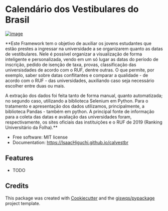 # Calendário dos Vestibulares do Brasil


[![image](https://img.shields.io/pypi/v/calvestbr.svg)](https://pypi.python.org/pypi/calvestbr)


**Este Framework tem o objetivo de auxiliar os jovens estudantes que estão prestes a ingressar na universidade a se organizarem quanto as datas de vestibulares.
Nele é possível organizar a visualização de forma inteligente e personalizada, vendo em um só lugar as datas do período de inscrição, pedido de isenção de taxa, provas, classificação das universisdades de acordo com o RUF, dentre outras. O que permite, por exemplo, saber sobre datas conflitantes e comparar a qualidade - de acordo com o RUF - das universidades, auxiliando caso seja necessário escolher entre duas ou mais.

A extração dos dados foi feita tanto de forma manual, quanto automatizada; no segundo caso, utilizando a biblioteca Selenium em Python. Para o tratamento e apresentação dos dados utilizamos, principalmente, a biblioteca Pandas - também em python.
A principal fonte de informação para a coleta das datas e avaliação das universidades foram, respectivamente, os sites oficiais das instituições e o RUF de 2019 (Ranking Universitário da Folha).**


-   Free software: MIT license
-   Documentation: https://IsaacHiguchi.github.io/calvestbr
    

## Features

-   TODO

## Credits

This package was created with [Cookiecutter](https://github.com/cookiecutter/cookiecutter) and the [giswqs/pypackage](https://github.com/giswqs/pypackage) project template.
